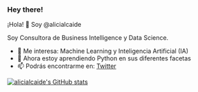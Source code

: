 ### Hey there!

¡Hola! 👋 Soy @alicialcaide

Soy Consultora de Business Intelligence y Data Science.

- 👀 Me interesa: Machine Learning y Inteligencia Artificial (IA)
- 🌱 Ahora estoy aprendiendo Python en sus diferentes facetas
- 📫 Podrás encontrarme en: [Twitter](https://twitter.com/alicialcaide "Twitter")

<!---
alicialcaide/alicialcaide is a ✨ special ✨ repository because its `README.md` (this file) appears on your GitHub profile.
You can click the Preview link to take a look at your changes.
--->

[![alicialcaide's GitHub stats](https://github-readme-stats.vercel.app/api?username=alicialcaide)](https://github.com/alicialcaide/github-readme-stats)
